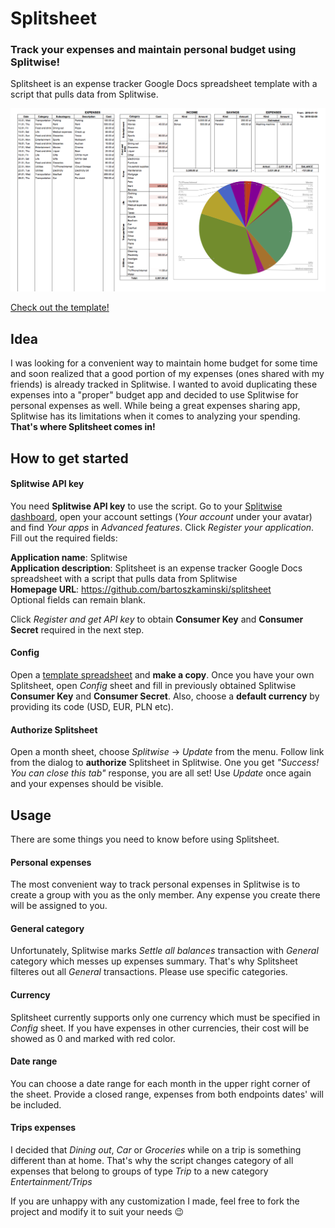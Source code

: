 # Splitsheet

### Track your expenses and maintain personal budget using Splitwise!
Splitsheet is an expense tracker Google Docs spreadsheet template with a script that pulls data from Splitwise.

![Splitsheet screenshot](screens/month.png)

[Check out the template!](https://docs.google.com/spreadsheets/d/1jmyvqq2Z8VQJNCVITOizY_Dmv4KzZcVXAnBq0fPWM_4/edit?usp=sharing)

## Idea
I was looking for a convenient way to maintain home budget for some time and soon realized that a good portion of my expenses (ones shared with my friends) is already tracked in Splitwise. I wanted to avoid duplicating these expenses into a "proper" budget app and decided to use Splitwise for personal expenses as well. While being a great expenses sharing app, Splitwise has its limitations when it comes to analyzing your spending. **That's where Splitsheet comes in!**

## How to get started

#### Splitwise API key
You need **Splitwise API key** to use the script. Go to your [Splitwise dashboard](https://secure.splitwise.com/#/dashboard), open your account settings (*Your account* under your avatar) and find *Your apps* in *Advanced features*. Click *Register your application*.
Fill out the required fields:

**Application name**: Splitwise  
**Application description**: Splitsheet is an expense tracker Google Docs spreadsheet with a script that pulls data from Splitwise  
**Homepage URL**: https://github.com/bartoszkaminski/splitsheet  
Optional fields can remain blank.

Click *Register and get API key* to obtain **Consumer Key** and **Consumer Secret** required in the next step.

#### Config
Open a [template spreadsheet](https://docs.google.com/spreadsheets/d/1jmyvqq2Z8VQJNCVITOizY_Dmv4KzZcVXAnBq0fPWM_4/edit?usp=sharing) and **make a copy**. Once you have your own Splitsheet, open *Config* sheet and fill in previously obtained Splitwise **Consumer Key** and **Consumer Secret**. Also, choose a **default currency** by providing its code (USD, EUR, PLN etc).

#### Authorize Splitsheet
Open a month sheet, choose *Splitwise* -> *Update* from the menu. Follow link from the dialog to **authorize** Splitsheet in Splitwise. One you get *"Success! You can close this tab"* response, you are all set! Use *Update* once again and your expenses should be visible.

## Usage
There are some things you need to know before using Splitsheet.

#### Personal expenses
The most convenient way to track personal expenses in Splitwise is to create a group with you as the only member. Any expense you create there will be assigned to you.

#### General category
Unfortunately, Splitwise marks *Settle all balances* transaction with *General* category which messes up expenses summary. That's why Splitsheet filteres out all *General* transactions. Please use specific categories.

#### Currency
Splitsheet currently supports only one currency which must be specified in *Config* sheet. If you have expenses in other currencies, their cost will be showed as 0 and marked with red color.

#### Date range
You can choose a date range for each month in the upper right corner of the sheet. Provide a closed range, expenses from both endpoints dates' will be included.

#### Trips expenses
I decided that *Dining out*, *Car* or *Groceries* while on a trip is something different than at home. That's why the script changes category of all expenses that belong to groups of type *Trip* to a new category *Entertainment/Trips*

If you are unhappy with any customization I made, feel free to fork the project and modify it to suit your needs 😉

